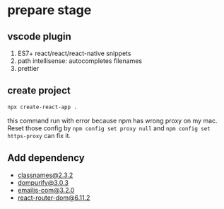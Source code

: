 # prepare stage

## vscode plugin
1. ES7+ react/react/react-native snippets
2. path intellisense: autocompletes filenames
3. prettier

## create project

```bash
npx create-react-app .
```

this command run with error because npm has wrong proxy on my mac. Reset those config by `npm config set proxy null` and `npm config set https-proxy` can fix it. 


## Add dependency
- classnames@2.3.2
- dompurify@3.0.3
- emailjs-com@3.2.0
- react-router-dom@6.11.2